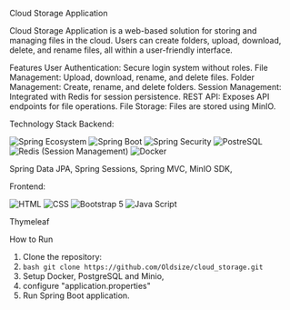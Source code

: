 Cloud Storage Application


Cloud Storage Application is a web-based solution for storing and managing files in the cloud. Users can create folders, upload, download, delete, and rename files, all within a user-friendly interface.

Features
User Authentication: Secure login system without roles.
File Management: Upload, download, rename, and delete files.
Folder Management: Create, rename, and delete folders.
Session Management: Integrated with Redis for session persistence.
REST API: Exposes API endpoints for file operations.
File Storage: Files are stored using MinIO.

Technology Stack
Backend:

![Spring Ecosystem](https://img.shields.io/badge/Spring-6DB33F?style=for-the-badge&logo=spring&logoColor=white)
![Spring Boot](https://img.shields.io/badge/Spring_Boot-6DB33F?style=for-the-badge&logo=spring-boot&logoColor=white)
![Spring Security](https://img.shields.io/badge/Spring_Security-6DB33F?style=for-the-badge&logo=Spring-Security&logoColor=white)
![PostreSQL](https://img.shields.io/badge/PostgreSQL-316192?style=for-the-badge&logo=postgresql&logoColor=white)
![Redis (Session Management)](https://img.shields.io/badge/redis-%23DD0031.svg?&style=for-the-badge&logo=redis&logoColor=white)
![Docker](https://img.shields.io/badge/Docker-2CA5E0?style=for-the-badge&logo=docker&logoColor=white)
          
Spring Data JPA,
Spring Sessions,
Spring MVC,
MinIO SDK,


Frontend:

![HTML](https://img.shields.io/badge/HTML5-E34F26?style=for-the-badge&logo=html5&logoColor=white)
![CSS](https://img.shields.io/badge/CSS3-1572B6?style=for-the-badge&logo=css3&logoColor=white)
![Bootstrap 5](https://img.shields.io/badge/Bootstrap-563D7C?style=for-the-badge&logo=bootstrap&logoColor=white)
![Java Script](https://img.shields.io/badge/JavaScript-323330?style=for-the-badge&logo=javascript&logoColor=F7DF1E)
   
Thymeleaf

How to Run
1. Clone the repository:
2. ```bash git clone https://github.com/Oldsize/cloud_storage.git ```
3. Setup Docker, PostgreSQL and Minio,
4. configure "application.properties"
5. Run Spring Boot application.

